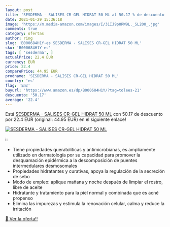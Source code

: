 ```yaml
---
layout: post
title: 'SESDERMA - SALISES CR-GEL HIDRAT 50 ML al 50.17 % de descuento'
date: 2021-01-29 15:36:18
image: 'https://m.media-amazon.com/images/I/31IJ9pORW9L._SL200_.jpg'
comments: true
category: ofertas
author: ring
slug: 'B000684H1Y-es SESDERMA - SALISES CR-GEL HIDRAT 50 ML'
sku: 'B000684H1Y-es'
tags: [ 'sesderma', ]
actualPrice: 22.4 EUR
currency: EUR
price: 22.4
comparePrice: 44.95 EUR
prodname: 'SESDERMA - SALISES CR-GEL HIDRAT 50 ML'
country: 'es'
flag: '🇪🇸'
buyurl: 'https://www.amazon.es/dp/B000684H1Y/?tag=tolees-21'
descuento: '50.17'
average: '22.4'
---
```


Está [SESDERMA - SALISES CR-GEL HIDRAT 50 ML](https://www.amazon.es/dp/B000684H1Y/?tag=tolees-21) con 50.17 de descuento por 22.4 EUR (original: 44.95 EUR) en el siguiente enlace!

[![SESDERMA - SALISES CR-GEL HIDRAT 50 ML](https://m.media-amazon.com/images/I/31IJ9pORW9L._SL200_.jpg)](https://www.amazon.es/dp/B000684H1Y/?tag=tolees-21)

ℹ️:

- Tiene propiedades queratolíticas y antimicrobianas, es ampliamente utilizado en dermatología por su capacidad para promover la desquamación epidérmica a la descomposición de puentes intermedulares desmosomales
- Propiedades hidratantes y curativas, apoya la regulación de la secreción de sebo
- Modo de empleo: aplique mañana y noche después de limpiar el rostro, libre de aceite
- Hidratante y tratamiento para la piel normal y combinada que es acné propenso
- Elimina las impurezas y estimula la renovación celular, calma y reduce la irritación

[🛒 Ver la oferta!!](https://www.amazon.es/dp/B000684H1Y/?tag=tolees-21)
